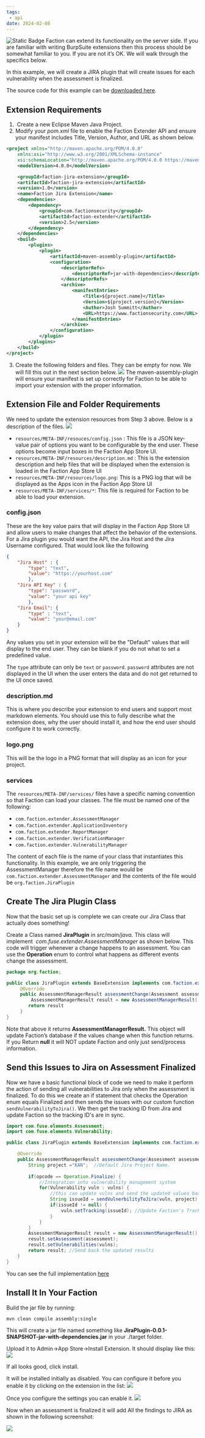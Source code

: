 ```yaml
---
tags: 
 - api
date: 2024-02-08
---
```

<img alt="Static Badge" src="https://img.shields.io/badge/Since-1.2-blue?style=flat">
Faction can extend its functionality on the server side. If you are familiar with writing BurpSuite extensions then this process should be somewhat familiar to you. If you are not it’s OK. We will walk through the specifics below.

In this example, we will create a JIRA plugin that will create issues for each vulnerability when the assessment is finalized.

The source code for this example can be [downloaded here](https://github.com/factionsecurity/Faction-Jira-Extension).

## Extension Requirements
1.  Create a new Eclipse Maven Java Project.
2. Modify your _pom.xml_ file to enable the Faction Extender API and ensure your manifest includes Title, Version, Author, and URL as shown below. 
```xml
<project xmlns="http://maven.apache.org/POM/4.0.0"
	xmlns:xsi="http://www.w3.org/2001/XMLSchema-instance"
	xsi:schemaLocation="http://maven.apache.org/POM/4.0.0 https://maven.apache.org/xsd/maven-4.0.0.xsd">
	<modelVersion>4.0.0</modelVersion>

	<groupId>faction-jira-extension</groupId>
	<artifactId>faction-jira-extension</artifactId>
	<version>1.0</version>
	<name>Faction Jira Extension</name>
	<dependencies>
		<dependency>
			<groupId>com.factionsecurity</groupId>
			<artifactId>faction-extender</artifactId>
			<version>2.5</version>
		</dependency>
	</dependencies>
	<build>
		<plugins>
			<plugin>
				<artifactId>maven-assembly-plugin</artifactId>
				<configuration>
					<descriptorRefs>
						<descriptorRef>jar-with-dependencies</descriptorRef>
					</descriptorRefs>
					<archive>
						<manifestEntries>
							<Title>${project.name}</Title>
							<Version>${project.version}</Version>
							<Author>Josh Summitt</Author>
							<URL>https://www.factionsecurity.com</URL>
						</manifestEntries>
					</archive>
				</configuration>
			</plugin>
		</plugins>
	</build>
</project>
```
3. Create the following folders and files. They can be empty for now. We will fill this out in the next section below. 
   ![](/files/Pasted%20image%2020240302175138.png)
The maven-assembly-plugin will ensure your manifest is set up correctly for Faction to be able to import your extension with the proper information.

## Extension File and Folder Requirements 
We need to update the extension resources from Step 3 above. Below is a description of the files.
![](/files/Pasted%20image%2020240302181320.png)

- `resources/META-INF/resouces/config.json` : This file is a JSON key-value pair of options you want to be configurable by the end user. These options become input boxes in the Faction App Store UI. 
- `resources/META-INF/resources/description.md` : This is the extension description and help files that will be displayed when the extension is loaded in the Faction App Store UI
- `resources/META-INF/resources/logo.png`: This is a PNG log that will be displayed as the Apps icon in the Faction App Store UI
- `resources/META-INF/services/*`: This file is required for Faction to be able to load your extension. 

### config.json
These are the key value pairs that will display in the Faction App Store UI and allow users to make changes that affect the behavior of the extensions. For a Jira plugin you would want the API, the Jira Host and the Jira Username configured. That would look like the following
```json
{
	"Jira Host" : {
		"type": "text",
		"value": "https://yourhost.com"
		},
	"Jira API Key" : {
		"type": "password",
		"value": "your api key"
		},
	"Jira Email": {
		"type" : "text",
		"value": "your@email.com"
	}
}
```

Any values you set in your extension will be the "Default" values that will display to the end user. They can be blank if you do not what to set a predefined value. 

The `type` attribute can only be `text` or `password`. `password` attributes  are not displayed in the UI when the user enters the data and do not get returned to the UI once saved. 

### description.md
This is where you describe your extension to end users and support most markdown elements. You should use this to fully describe what the extension does, why the user should install it,  and how the end user should configure it to work correctly. 

### logo.png 
This will be the logo in a PNG format that will display as an icon for your project. 

### services
The `resources/META-INF/services/` files have a specific naming convention so that Faction can load your classes. The file must be named one of the following:

- `com.faction.extender.AssessmentManager`
- `com.faction.extender.ApplicationInventory`
- `com.faction.extender.ReportManager`
- `com.faction.extender.VerificationManager`
- `com.faction.extender.VulnerabilityManager`

The content of each file is the name of your class that instantiates this functionality. In this example, we are only triggering the AssessmentManager therefore the file name would be `com.faction.extender.AssessmentManager` and the contents of the file would be `org.faction.JiraPlugin`

## Create The Jira Plugin Class
Now that the basic set up is complete we can create our Jira Class that actually does something! 

Create a Class named **JiraPlugin** in _src/main/java_. This class will implement  _com.fuse.extender.AssessmentManager_ as shown below. This code will trigger whenever a change happens to an assessment. You can use the **Operation** enum to control what happens as different events change the assessment.

```java
package org.faction;

public class JiraPlugin extends BaseExtension implements com.faction.extender.AssessmentManager{
     @Override
     public AssessmentManagerResult assessmentChange(Assessment assessment, List<Vulnerability> vulnerabilities, Operation arg2) {
	     AssessmentManagerResult result = new AssessmentManagerResult();
        return result
     }
}
```

Note that above it returns **AssessmentManagerResult.** This object will update Faction’s database if the values change when this function returns. If you Return **null** it will NOT update Faction and only just send/process information.

## Send this Issues to Jira on Assessment Finalized
Now we have a basic functional block of code we need to make it perform the action of sending all vulnerabilities to Jira only when the assessment is finalized. To do this we create an if statement that checks the Operation enum equals Finalized and then sends the issues with our custom function `sendVulnerabilityToJira()`. We then get the tracking ID from Jira and update Faction so the tracking ID's are in sync. 

```java
import com.fuse.elements.Assessment;
import com.fuse.elements.Vulnerability;

public class JiraPlugin extends BaseExtension implements com.faction.extender.AssessmentManager{

	@Override
	public AssessmentManagerResult assessmentChange(Assessment assessment, List<Vulnerability> vulns, Operation opcode) {
		String project ="KAN";  //Default Jira Project Name.
		
		if(opcode == Operation.Finalize) {
			//Integration into vulnerability management system
			for(Vulnerability vuln : vulns) {
				//this can update vulns and send the updated values back into Faction
				String issueId = sendVulnerbilityToJira(vuln, project);
				if(issueId != null) {
					vuln.setTracking(issueId); //Update Faction's Tracking ID
				}
			}
		}
		AssessmentManagerResult result = new AssessmentManagerResult();
		result.setAssessment(assessment);
		result.setVulnerabilities(vulns);
		return result; //Send back the updated results
	}
}


```

You can see the full implementation [here](https://github.com/factionsecurity/Faction-Jira-Extension/blob/main/src/main/java/org/faction/JiraPlugin.java)

## Install It In Your Faction

Build the jar file by running:
```bash
mvn clean compile assembly:single
```

This will create a jar file named something like **JiraPlugin-0.0.1-SNAPSHOT-jar-with-dependencies.jar** in your ./target folder. 

Upload it to Admin->App Store->Install Extension. It should display like this:
![](/files/Pasted%20image%2020240302182549.png)

If all looks good, click install. 

It will be installed initially as disabled. You can configure it before you enable it by clicking on the extension in the list:
![](/files/Pasted%20image%2020240302182726.png)

Once you configure the settings you can enable it.
![](/files/Pasted%20image%2020240302182802.png)

Now when an assessment is finalized it will add All the findings to JIRA as shown in the following screenshot:

![](/files/Pasted%20image%2020231218085522.png)